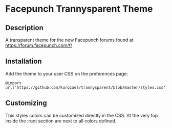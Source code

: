 # Facepunch Trannysparent Theme
## Description
A transparent theme for the new Facepunch forums found at https://forum.facepunch.com/f/
## Installation

Add the theme to your user CSS on the preferences page:

```
@import url('https://github.com/kurozael/trannysparent/blob/master/styles.css');
```

## Customizing
This styles colors can be customized directly in the CSS. At the very top inside the :root section are next to all colors defined.
